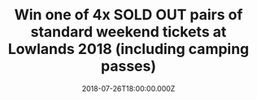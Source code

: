 ---
campaign-uuid: "c-64607203-f1c5-4f3a-be17-1ec82b8ebcdf"
type: "Preview"
category: "Music"
date: "2018-07-26T18:00:00.000Z"
end-date: "2018-08-04T23:59:00.000Z"
disable-form: false
is_promoted: true
has_entry_page: true
title: "Win one of 4x SOLD OUT pairs of standard weekend tickets at Lowlands 2018\
  \ (including camping passes)"
competition-description: "The Lowlands festival features heavyweight headliners, impressive\
  \ installations including the new armadillo featuring the renowned chimney stacks\
  \ and no less than twelve stages (among which a cinema and theatre), going by the\
  \ names of Alpha, Bravo, Heineken, Lima, Juliet, X-Ray, Echo.  \r\n<br /><br />\r\
  \nNME AAA readers: enter for an exclusive chance to win!"
hero-header: "Win 4x SOLD OUT pairs of standard weekend tickets at Lowlands 2018"
terms-confirmation: "N/A"
banner-img: "https://assets.expresslyapp.com/asset-3ddd9eaa-adb0-4197-b956-b4a91d549fbf.jpg"
logo-left-href: "http://www.globalpublicity.co.uk/"
logo-left-image: "https://assets.expresslyapp.com/asset-8e6e0b86-ce9d-414b-b4a7-1d54cd08a100.jpg"
logo-left-title: "Global Publicity"
bg-image-hero: "https://assets.expresslyapp.com/asset-0a6b613d-1e6c-4901-b2c8-aacbc37a74da.jpg"
bg-image-first: "https://assets.expresslyapp.com/asset-886095d7-aed6-4c8a-bf6f-e485d16e98f0.jpg"
bg-image-second: "https://assets.expresslyapp.com/asset-23e96c32-7836-4c12-9bc5-d494ed46c7e7.jpg"
bg-image-third: "https://assets.expresslyapp.com/asset-2cf7170e-54d3-46e0-81f5-c8a3d52ff93b.jpg"
section1-content: "A Campingflight To Lowlands Paradise is exactly what it promises\
  \ to be: a true backpacker’s Garden Of Eden and Holland’s most adventurous cultural\
  \ outdoor event, with an extensive program with over 250 acts offering only the\
  \ best in alternative music, film, theatre, comedy, visual arts literature and science."
section2-content: "<p>Amazing line-up, from headliners:</p>\r\n<p>Gorillaz, Kendrick\
  \ Lamar, N.E.R.D, The War On Drugs, Dua Lipa, James Bay </p>\r\n<p>To many more,\
  \ such as: Bonobo, Dropkick Murphys, Gavin James, Gogol Bordello, Grizzly Bear,\
  \ Jacob Banks, De Jeugd van Tegenwoordig, King Gizzard & The Lizard Wizard, Nick\
  \ Murphy. Nile Rodgers & Chic. Nils Frahm, Patti Smith, and many more!</p>"
section3-content: "The Lowlands festival features heavyweight headliners, impressive\
  \ installations including the new armadillo featuring the renowned chimney stacks\
  \ and no less than twelve stages (among which a cinema and theatre), going by the\
  \ names of Alpha, Bravo, Heineken, Lima, Juliet, X-Ray, Echo.  All stages are covered\
  \ too, so you can enjoy all the music and entertainment come rain or shine."
entry-title: "Win one of 4x SOLD OUT pairs of standard weekend tickets at Lowlands\
  \ 2018 (including camping passes)"
entry-content: "Enter below for a chance to win before 23:59 on August 4th 2018"
has-winner: false
prize-description: "One of 4x SOLD OUT pairs of standard weekend tickets at Lowlands\
  \ 2018 (including camping passes)"
prize-restrictions: "Any travel expenses are not included.\r\nEntrants also agree\
  \ Lowlands's T&C's: http://lowlands.nl/english/"
special-conditions: "Multiple entries are allowed up to one every day."
---